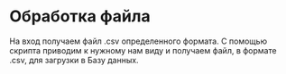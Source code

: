 # Обработка файла 
На вход получаем файл .csv определенного формата. С помощью скрипта приводим к нужному нам виду и получаем файл, в формате .csv, для загрузки в Базу данных.
